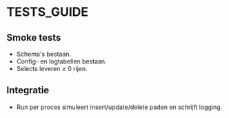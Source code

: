 # TESTS_GUIDE

## Smoke tests
- Schema's bestaan.
- Config- en logtabellen bestaan.
- Selects leveren ≥ 0 rijen.

## Integratie
- Run per proces simuleert insert/update/delete paden en schrijft logging.

